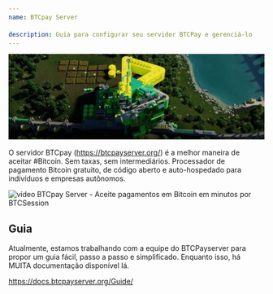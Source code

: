 ```yaml
---
name: BTCpay Server

description: Guia para configurar seu servidor BTCPay e gerenciá-lo
---
```


![capa](assets/cover.jpeg)

O servidor BTCpay (https://btcpayserver.org/) é a melhor maneira de aceitar #Bitcoin. Sem taxas, sem intermediários. Processador de pagamento Bitcoin gratuito, de código aberto e auto-hospedado para indivíduos e empresas autônomos.

![vídeo](https://youtu.be/KqsM-n-e4aY)
BTCpay Server - Aceite pagamentos em Bitcoin em minutos por BTCSession

## Guia

Atualmente, estamos trabalhando com a equipe do BTCPayserver para propor um guia fácil, passo a passo e simplificado. Enquanto isso, há MUITA documentação disponível lá.

https://docs.btcpayserver.org/Guide/
